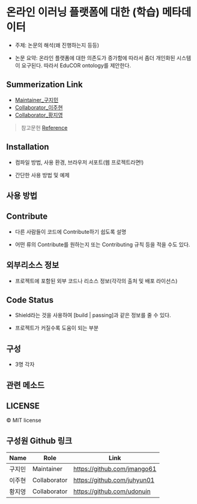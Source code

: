 # 온라인 이러닝 플랫폼에 대한 (학습) 메타데이터

+ 주제: 논문의 해석(왜 진행하는지 등등)

+ 논문 요약: 온라인 플랫폼에 대한 의존도가 증가함에 따라서 좀더 개인화된 시스템 이 요구된다.
따라서 EduCOR ontology를 제안한다.

## Summerization Link

+ [Maintainer_구지민](https://github.com/jmango61/metadata-about-E-learning-platform/blob/c5f83398c2482cddc7ee27881bc630d5a5195402/2128194_Gu%20Jimin.md)
+ [Collaborator_이주현](https://github.com/jmango61/metadata-about-E-learning-platform/blob/c5f83398c2482cddc7ee27881bc630d5a5195402/2036847_Lee%20Joohyun.md)
+ [Collaborator_황지영](https://github.com/jmango61/metadata-about-E-learning-platform/blob/c5f83398c2482cddc7ee27881bc630d5a5195402/2140072_Hwang%20Jiyoung.md)

>참고문헌 [Reference](https://arxiv.org/abs/2107.05522)

## Installation

- 컴파일 방법, 사용 환경, 브라우저 서포트(웹 프로젝트라면!)

- 간단한 사용 방법 및 예제

## 사용 방법

## Contribute
- 다른 사람들이 코드에 Contribute하기 쉽도록 설명

- 어떤 류의 Contribute를 원하는지 또는 Contributing 규칙 등을 적을 수도 있다.

## 외부리소스 정보
- 프로젝트에 포함된 외부 코드나 리소스 정보(각각의 출처 및 배포 라이선스)

## Code Status

- Shield라는 것을 사용하여 [build | passing]과 같은 정보를 줄 수 있다.

- 프로젝트가 커질수록 도움이 되는 부분

## 구성

+ 3명 각자

## 관련 메소드


## LICENSE

© MIT license

## 구성원 Github 링크

Name|Role|Link
---|---|---|
구지민|Maintainer|https://github.com/jmango61|
이주현|Collaborator|https://github.com/juhyun01|
황지영|Collaborator|https://github.com/udonuin|
